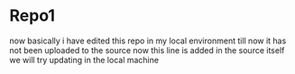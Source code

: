 # Repo1
now basically i have edited this repo in my local environment till now it has not been uploaded to the source
now this line is added in the source itself we will try updating in the local machine
